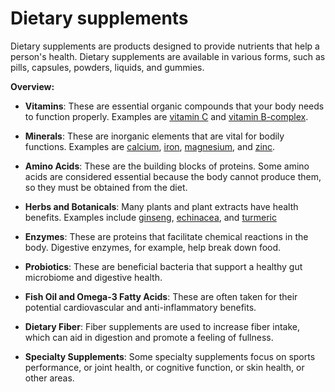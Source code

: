 # Dietary supplements

Dietary supplements are products designed to provide nutrients that help a person's health. Dietary supplements are available in various forms, such as pills, capsules, powders, liquids, and gummies.

**Overview:**

* **Vitamins**: These are essential organic compounds that your body needs to function properly. Examples are [vitamin C](../vitamin-c/) and [vitamin B-complex](../vitamin-b-complex/).

* **Minerals**: These are inorganic elements that are vital for bodily functions. Examples are [calcium](../calcium/), [iron](../iron/), [magnesium](../magnesium/), and [zinc](../zinc/).

* **Amino Acids**: These are the building blocks of proteins. Some amino acids are considered essential because the body cannot produce them, so they must be obtained from the diet.

* **Herbs and Botanicals**: Many plants and plant extracts have health benefits. Examples include [ginseng](../ginsing/), [echinacea](../echinacea/), and [turmeric](../turmeric/)

* **Enzymes**: These are proteins that facilitate chemical reactions in the body. Digestive enzymes, for example, help break down food.

* **Probiotics**: These are beneficial bacteria that support a healthy gut microbiome and digestive health.

* **Fish Oil and Omega-3 Fatty Acids**: These are often taken for their potential cardiovascular and anti-inflammatory benefits.

* **Dietary Fiber**: Fiber supplements are used to increase fiber intake, which can aid in digestion and promote a feeling of fullness.

* **Specialty Supplements**: Some specialty supplements focus on sports performance, or joint health, or cognitive function, or skin health, or other areas.

